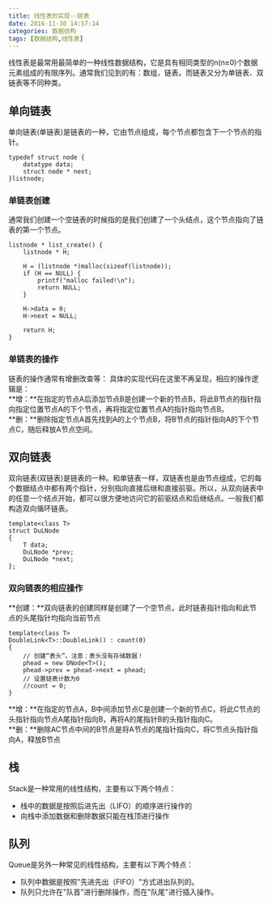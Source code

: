 ```yaml
---
title: 线性表的实现--链表
date: 2016-11-30 14:57:14
categories: 数据结构
tags: [数据结构,线性表]
---
```

线性表是最常用最简单的一种线性数据结构，它是具有相同类型的n(n≥0)个数据元素组成的有限序列。通常我们见到的有：数组，链表。而链表又分为单链表、双链表等不同种类。
<!--more-->
## 单向链表
单向链表(单链表)是链表的一种，它由节点组成，每个节点都包含下一个节点的指针。

    typedef struct node {
        datatype data;
        struct node * next;
    }listnode;

### 单链表创建
通常我们创建一个空链表的时候指的是我们创建了一个头结点，这个节点指向了链表的第一个节点。

    listnode * list_create() {
        listnode * H;

        H = (listnode *)malloc(sizeof(listnode));
        if (H == NULL) {
            printf("malloc failed!\n");
            return NULL;
        }

        H->data = 0;
        H->next = NULL;

        return H;
    }

### 单链表的操作
链表的操作通常有增删改查等：
具体的实现代码在这里不再呈现，相应的操作逻辑是：  
**增：**在指定的节点A后添加节点B是创建一个新的节点B，将此B节点的指针指向指定位置节点A的下个节点，再将指定位置节点A的指针指向节点B。  
**删：**删除指定节点A首先找到A的上个节点B，将B节点的指针指向A的下个节点C，随后释放A节点空间。

## 双向链表
双向链表(双链表)是链表的一种。和单链表一样，双链表也是由节点组成，它的每个数据结点中都有两个指针，分别指向直接后继和直接前驱。所以，从双向链表中的任意一个结点开始，都可以很方便地访问它的前驱结点和后继结点。一般我们都构造双向循环链表。

    template<class T> 
    struct DuLNode
    {
        T data;
        DuLNode *prev;
        DuLNode *next;
    };

### 双向链表的相应操作
**创建：**双向链表的创建同样是创建了一个空节点，此时链表指针指向和此节点的头尾指针均指向当前节点

    template<class T>
    DoubleLink<T>::DoubleLink() : count(0)
    {
        // 创建“表头”。注意：表头没有存储数据！
        phead = new DNode<T>();
        phead->prev = phead->next = phead;
        // 设置链表计数为0
        //count = 0;
    }
 
 **增：**在指定的节点A，B中间添加节点C是创建一个新的节点C，将此C节点的头指针指向节点A尾指针指向B，再将A的尾指针B的头指针指向C。  
 **删：**删除AC节点中间的B节点是将A节点的尾指针指向C，将C节点头指针指向A，释放B节点  
 
 ## 栈
 Stack是一种常用的线性结构，主要有以下两个特点：
 * 栈中的数据是按照后进先出（LIFO）的顺序进行操作的
 * 向栈中添加数据和删除数据只能在栈顶进行操作
 
 ## 队列
 Queue是另外一种常见的线性结构，主要有以下两个特点：
 * 队列中数据是按照"先进先出（FIFO）"方式进出队列的。
 * 队列只允许在"队首"进行删除操作，而在"队尾"进行插入操作。
 